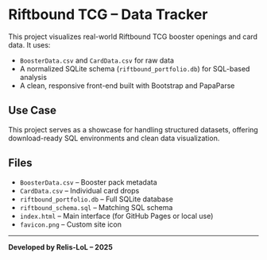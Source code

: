 # Riftbound TCG – Data Tracker

This project visualizes real-world Riftbound TCG booster openings and card data. It uses:

- `BoosterData.csv` and `CardData.csv` for raw data  
- A normalized SQLite schema (`riftbound_portfolio.db`) for SQL-based analysis  
- A clean, responsive front-end built with Bootstrap and PapaParse  

## Use Case

This project serves as a showcase for handling structured datasets, offering download-ready SQL environments and clean data visualization.

## Files

- `BoosterData.csv` – Booster pack metadata  
- `CardData.csv` – Individual card drops  
- `riftbound_portfolio.db` – Full SQLite database  
- `riftbound_schema.sql` – Matching SQL schema  
- `index.html` – Main interface (for GitHub Pages or local use)  
- `favicon.png` – Custom site icon  

---

**Developed by Relis-LoL – 2025**
